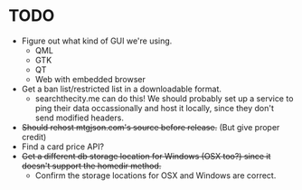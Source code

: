 TODO
====

* Figure out what kind of GUI we're using.
	* QML
	* GTK
	* QT
	* Web with embedded browser
* Get a ban list/restricted list in a downloadable format.
    * searchthecity.me can do this! We should probably set up a service to ping their data occassionally and host it locally, since they don't send modified headers.
* ~~Should rehost mtgjson.com's source before release.~~ (But give proper credit)
* Find a card price API?
* ~~Get a different db storage location for Windows (OSX too?) since it doesn't support the homedir method.~~
    * Confirm the storage locations for OSX and Windows are correct.

